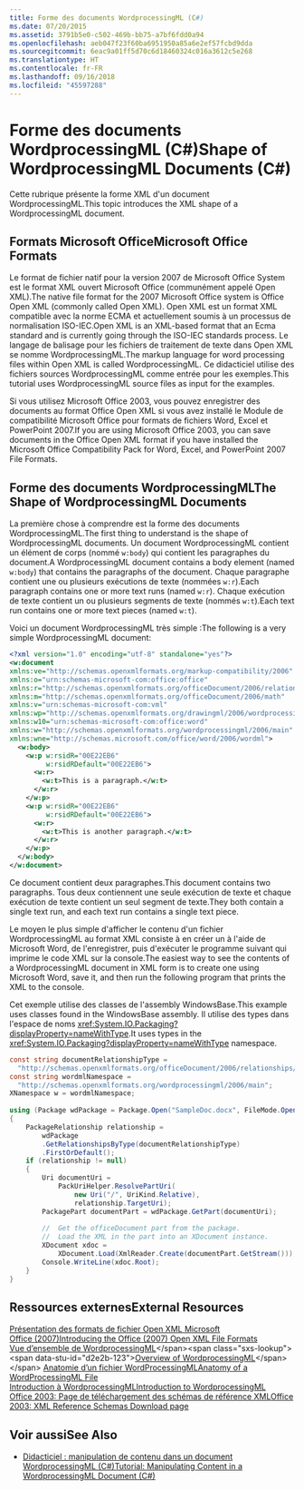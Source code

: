 ```yaml
---
title: Forme des documents WordprocessingML (C#)
ms.date: 07/20/2015
ms.assetid: 3791b5e0-c502-469b-bb75-a7bf6fdd0a94
ms.openlocfilehash: aeb047f23f60ba6951950a85a6e2ef57fcbd9dda
ms.sourcegitcommit: 6eac9a01ff5d70c6d18460324c016a3612c5e268
ms.translationtype: HT
ms.contentlocale: fr-FR
ms.lasthandoff: 09/16/2018
ms.locfileid: "45597288"
---
```

# <a name="shape-of-wordprocessingml-documents-c"></a><span data-ttu-id="d2e2b-102">Forme des documents WordprocessingML (C#)</span><span class="sxs-lookup"><span data-stu-id="d2e2b-102">Shape of WordprocessingML Documents (C#)</span></span>
<span data-ttu-id="d2e2b-103">Cette rubrique présente la forme XML d'un document WordprocessingML.</span><span class="sxs-lookup"><span data-stu-id="d2e2b-103">This topic introduces the XML shape of a WordprocessingML document.</span></span>  
  
## <a name="microsoft-office-formats"></a><span data-ttu-id="d2e2b-104">Formats Microsoft Office</span><span class="sxs-lookup"><span data-stu-id="d2e2b-104">Microsoft Office Formats</span></span>  
 <span data-ttu-id="d2e2b-105">Le format de fichier natif pour la version 2007 de Microsoft Office System est le format XML ouvert Microsoft Office (communément appelé Open XML).</span><span class="sxs-lookup"><span data-stu-id="d2e2b-105">The native file format for the 2007 Microsoft Office system is Office Open XML (commonly called Open XML).</span></span> <span data-ttu-id="d2e2b-106">Open XML est un format XML compatible avec la norme ECMA et actuellement soumis à un processus de normalisation ISO-IEC.</span><span class="sxs-lookup"><span data-stu-id="d2e2b-106">Open XML is an XML-based format that an Ecma standard and is currently going through the ISO-IEC standards process.</span></span> <span data-ttu-id="d2e2b-107">Le langage de balisage pour les fichiers de traitement de texte dans Open XML se nomme WordprocessingML.</span><span class="sxs-lookup"><span data-stu-id="d2e2b-107">The markup language for word processing files within Open XML is called WordprocessingML.</span></span> <span data-ttu-id="d2e2b-108">Ce didacticiel utilise des fichiers sources WordprocessingML comme entrée pour les exemples.</span><span class="sxs-lookup"><span data-stu-id="d2e2b-108">This tutorial uses WordprocessingML source files as input for the examples.</span></span>  
  
 <span data-ttu-id="d2e2b-109">Si vous utilisez Microsoft Office 2003, vous pouvez enregistrer des documents au format Office Open XML si vous avez installé le Module de compatibilité Microsoft Office pour formats de fichiers Word, Excel et PowerPoint 2007.</span><span class="sxs-lookup"><span data-stu-id="d2e2b-109">If you are using Microsoft Office 2003, you can save documents in the Office Open XML format if you have installed the Microsoft Office Compatibility Pack for Word, Excel, and PowerPoint 2007 File Formats.</span></span>  
  
## <a name="the-shape-of-wordprocessingml-documents"></a><span data-ttu-id="d2e2b-110">Forme des documents WordprocessingML</span><span class="sxs-lookup"><span data-stu-id="d2e2b-110">The Shape of WordprocessingML Documents</span></span>  
 <span data-ttu-id="d2e2b-111">La première chose à comprendre est la forme des documents WordprocessingML.</span><span class="sxs-lookup"><span data-stu-id="d2e2b-111">The first thing to understand is the shape of WordprocessingML documents.</span></span> <span data-ttu-id="d2e2b-112">Un document WordprocessingML contient un élément de corps (nommé `w:body`) qui contient les paragraphes du document.</span><span class="sxs-lookup"><span data-stu-id="d2e2b-112">A WordprocessingML document contains a body element (named `w:body`) that contains the paragraphs of the document.</span></span> <span data-ttu-id="d2e2b-113">Chaque paragraphe contient une ou plusieurs exécutions de texte (nommées `w:r`).</span><span class="sxs-lookup"><span data-stu-id="d2e2b-113">Each paragraph contains one or more text runs (named `w:r`).</span></span> <span data-ttu-id="d2e2b-114">Chaque exécution de texte contient un ou plusieurs segments de texte (nommés `w:t`).</span><span class="sxs-lookup"><span data-stu-id="d2e2b-114">Each text run contains one or more text pieces (named `w:t`).</span></span>  
  
 <span data-ttu-id="d2e2b-115">Voici un document WordprocessingML très simple :</span><span class="sxs-lookup"><span data-stu-id="d2e2b-115">The following is a very simple WordprocessingML document:</span></span>  
  
```xml  
<?xml version="1.0" encoding="utf-8" standalone="yes"?>  
<w:document  
xmlns:ve="http://schemas.openxmlformats.org/markup-compatibility/2006"  
xmlns:o="urn:schemas-microsoft-com:office:office"  
xmlns:r="http://schemas.openxmlformats.org/officeDocument/2006/relationships"  
xmlns:m="http://schemas.openxmlformats.org/officeDocument/2006/math"  
xmlns:v="urn:schemas-microsoft-com:vml"  
xmlns:wp="http://schemas.openxmlformats.org/drawingml/2006/wordprocessingDrawing"  
xmlns:w10="urn:schemas-microsoft-com:office:word"  
xmlns:w="http://schemas.openxmlformats.org/wordprocessingml/2006/main"  
xmlns:wne="http://schemas.microsoft.com/office/word/2006/wordml">  
  <w:body>  
    <w:p w:rsidR="00E22EB6"  
         w:rsidRDefault="00E22EB6">  
      <w:r>  
        <w:t>This is a paragraph.</w:t>  
      </w:r>  
    </w:p>  
    <w:p w:rsidR="00E22EB6"  
         w:rsidRDefault="00E22EB6">  
      <w:r>  
        <w:t>This is another paragraph.</w:t>  
      </w:r>  
    </w:p>  
  </w:body>  
</w:document>  
```  
  
 <span data-ttu-id="d2e2b-116">Ce document contient deux paragraphes.</span><span class="sxs-lookup"><span data-stu-id="d2e2b-116">This document contains two paragraphs.</span></span> <span data-ttu-id="d2e2b-117">Tous deux contiennent une seule exécution de texte et chaque exécution de texte contient un seul segment de texte.</span><span class="sxs-lookup"><span data-stu-id="d2e2b-117">They both contain a single text run, and each text run contains a single text piece.</span></span>  
  
 <span data-ttu-id="d2e2b-118">Le moyen le plus simple d'afficher le contenu d'un fichier WordprocessingML au format XML consiste à en créer un à l'aide de Microsoft Word, de l'enregistrer, puis d'exécuter le programme suivant qui imprime le code XML sur la console.</span><span class="sxs-lookup"><span data-stu-id="d2e2b-118">The easiest way to see the contents of a WordprocessingML document in XML form is to create one using Microsoft Word, save it, and then run the following program that prints the XML to the console.</span></span>  
  
 <span data-ttu-id="d2e2b-119">Cet exemple utilise des classes de l'assembly WindowsBase.</span><span class="sxs-lookup"><span data-stu-id="d2e2b-119">This example uses classes found in the WindowsBase assembly.</span></span> <span data-ttu-id="d2e2b-120">Il utilise des types dans l'espace de noms <xref:System.IO.Packaging?displayProperty=nameWithType>.</span><span class="sxs-lookup"><span data-stu-id="d2e2b-120">It uses types in the <xref:System.IO.Packaging?displayProperty=nameWithType> namespace.</span></span>  
  
```csharp  
const string documentRelationshipType =  
  "http://schemas.openxmlformats.org/officeDocument/2006/relationships/officeDocument";  
const string wordmlNamespace =  
  "http://schemas.openxmlformats.org/wordprocessingml/2006/main";  
XNamespace w = wordmlNamespace;  
  
using (Package wdPackage = Package.Open("SampleDoc.docx", FileMode.Open, FileAccess.Read))  
{  
    PackageRelationship relationship =  
        wdPackage  
        .GetRelationshipsByType(documentRelationshipType)  
        .FirstOrDefault();  
    if (relationship != null)  
    {  
        Uri documentUri =  
            PackUriHelper.ResolvePartUri(  
                new Uri("/", UriKind.Relative),  
                relationship.TargetUri);  
        PackagePart documentPart = wdPackage.GetPart(documentUri);  
  
        //  Get the officeDocument part from the package.  
        //  Load the XML in the part into an XDocument instance.  
        XDocument xdoc =  
            XDocument.Load(XmlReader.Create(documentPart.GetStream()));  
        Console.WriteLine(xdoc.Root);  
    }  
}  
```  
  
## <a name="external-resources"></a><span data-ttu-id="d2e2b-121">Ressources externes</span><span class="sxs-lookup"><span data-stu-id="d2e2b-121">External Resources</span></span>  
 [<span data-ttu-id="d2e2b-122">Présentation des formats de fichier Open XML Microsoft Office (2007)</span><span class="sxs-lookup"><span data-stu-id="d2e2b-122">Introducing the Office (2007) Open XML File Formats</span></span>](https://msdn.microsoft.com/library/ms406049.aspx)  
 <span data-ttu-id="d2e2b-123">[Vue d’ensemble de WordprocessingML](https://msdn.microsoft.com/library/aa212812(office.11).aspx)</span><span class="sxs-lookup"><span data-stu-id="d2e2b-123">[Overview of WordprocessingML](https://msdn.microsoft.com/library/aa212812(office.11).aspx)</span></span>  
 [<span data-ttu-id="d2e2b-124">Anatomie d’un fichier WordProcessingML</span><span class="sxs-lookup"><span data-stu-id="d2e2b-124">Anatomy of a WordProcessingML File</span></span>](http://officeopenxml.com/anatomyofOOXML.php)  
 [<span data-ttu-id="d2e2b-125">Introduction à WordprocessingML</span><span class="sxs-lookup"><span data-stu-id="d2e2b-125">Introduction to WordprocessingML</span></span>](http://ericwhite.com/blog/introduction-to-wordprocessingml-series/)  
 [<span data-ttu-id="d2e2b-126">Office 2003: Page de téléchargement des schémas de référence XML</span><span class="sxs-lookup"><span data-stu-id="d2e2b-126">Office 2003: XML Reference Schemas Download page</span></span>](https://www.microsoft.com/en-us/download/details.aspx?id=101)  
  
## <a name="see-also"></a><span data-ttu-id="d2e2b-127">Voir aussi</span><span class="sxs-lookup"><span data-stu-id="d2e2b-127">See Also</span></span>

- [<span data-ttu-id="d2e2b-128">Didacticiel : manipulation de contenu dans un document WordprocessingML (C#)</span><span class="sxs-lookup"><span data-stu-id="d2e2b-128">Tutorial: Manipulating Content in a WordprocessingML Document (C#)</span></span>](../../../../csharp/programming-guide/concepts/linq/tutorial-manipulating-content-in-a-wordprocessingml-document.md)
